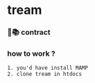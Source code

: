 # tream
### 📗📚 contract

### how to work ?
```
1. you'd have install MAMP
2. clone tream in htdocs
```

